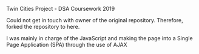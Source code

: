 Twin Cities Project - DSA Coursework 2019

Could not get in touch with owner of the original repository. Therefore, forked the repository to here.

I was mainly in charge of the JavaScript and making the page into a Single Page Application (SPA) through the use of AJAX
